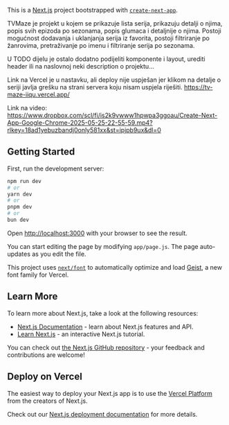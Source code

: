 This is a [Next.js](https://nextjs.org) project bootstrapped with [`create-next-app`](https://github.com/vercel/next.js/tree/canary/packages/create-next-app).

TVMaze je projekt u kojem se prikazuje lista serija, prikazuju detalji o njima, popis svih epizoda po sezonama, popis glumaca i detaljnije o njima.
Postoji mogućnost dodavanja i uklanjanja serija iz favorita, postoji filtriranje po žanrovima, pretraživanje po imenu i filtriranje serija po sezonama.

U TODO dijelu je ostalo dodatno podijeliti komponente i layout, urediti header ili na naslovnoj neki description o projektu...

Link na Vercel je u nastavku, ali deploy nije uspješan jer klikom na detalje o seriji javlja grešku na strani servera koju nisam uspjela riješiti.
https://tv-maze-iiqu.vercel.app/

Link na video: https://www.dropbox.com/scl/fi/is2k9vwww1hpwpa3ggoau/Create-Next-App-Google-Chrome-2025-05-25-22-55-59.mp4?rlkey=18ad1yebuzbandj0only581xx&st=ipjpb9ux&dl=0

## Getting Started

First, run the development server:

```bash
npm run dev
# or
yarn dev
# or
pnpm dev
# or
bun dev
```

Open [http://localhost:3000](http://localhost:3000) with your browser to see the result.

You can start editing the page by modifying `app/page.js`. The page auto-updates as you edit the file.

This project uses [`next/font`](https://nextjs.org/docs/app/building-your-application/optimizing/fonts) to automatically optimize and load [Geist](https://vercel.com/font), a new font family for Vercel.

## Learn More

To learn more about Next.js, take a look at the following resources:

- [Next.js Documentation](https://nextjs.org/docs) - learn about Next.js features and API.
- [Learn Next.js](https://nextjs.org/learn) - an interactive Next.js tutorial.

You can check out [the Next.js GitHub repository](https://github.com/vercel/next.js) - your feedback and contributions are welcome!

## Deploy on Vercel

The easiest way to deploy your Next.js app is to use the [Vercel Platform](https://vercel.com/new?utm_medium=default-template&filter=next.js&utm_source=create-next-app&utm_campaign=create-next-app-readme) from the creators of Next.js.

Check out our [Next.js deployment documentation](https://nextjs.org/docs/app/building-your-application/deploying) for more details.
